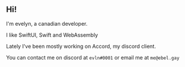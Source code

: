 ## Hi!

I'm evelyn, a canadian developer. 

I like SwiftUI, Swift and WebAssembly

Lately I've been mostly working on Accord, my discord client.

You can contact me on discord at `evln#0001` or email me at `me@ebel.gay`
